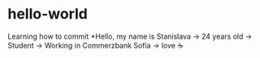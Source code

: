 # hello-world
Learning how to commit
*Hello, my name is Stanislava
-> 24 years old
-> Student
-> Working in Commerzbank Sofia
-> love ☕
